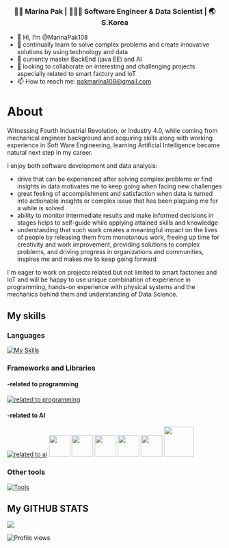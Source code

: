 
<div align="center">
<h3> 👩🏻 Marina Pak | 👩🏻‍💻 Software Engineer & Data Scientist | 🌏 S.Korea </h3> 
</div>

- 👋 Hi, I’m @MarinaPak108
- 👀 continually learn to solve complex problems and create innovative solutions by using technology and data
- 🌱 currently master BackEnd (java EE) and AI
- 💞️ looking to collaborate on interesting and challenging projects aspecially related to smart factory and IoT
- 📫 How to reach me:  pakmarina108@gmail.com

# About 

Witnessing Fourth Industrial Revolution, or Industry 4.0, while coming from mechanical engineer background and acquiring skills along with working experience in Soft Ware Engineering, learning Artificial Intelligence became natural next step in my career.

I enjoy both software development and data analysis:
-	drive that can be experienced after solving complex problems or find insights in data motivates me to keep going when facing new challenges
-	great feeling of accomplishment and satisfaction when data is turned into actionable insights or complex issue that has been plaguing me for a while is solved 
-	ability to monitor intermediate results and make informed decisions in stages helps to self-guide while applying attained skills and knowledge
-	understanding that such work creates a meaningful impact on the lives of people by releasing them from monotonous work, freeing up time for creativity and work improvement, providing solutions to complex problems, and driving progress in organizations and communities, inspires me and makes me to keep going forward

I`m eager to work on projects related but not limited to smart factories and IoT and will be happy to use unique combination of experience in programming, hands-on experience with physical systems and the mechanics behind them and understanding of Data Science.

## My skills

### Languages

[![My Skills](https://skillicons.dev/icons?i=java,py,cs,javascript,flutter,&theme=light)](https://skillicons.dev)

### Frameworks and Libraries

#### -related to programming

[![related to programming](https://skillicons.dev/icons?i=spring,hibernate,dotnet,html,css&theme=light)](https://skillicons.dev)
      
#### -related to AI

[![related to ai](https://skillicons.dev/icons?i=tensorflow&theme=light)](https://skillicons.dev)
<img width="50px" src="https://numpy.org/images/logo.svg"/> 
<img width="50px" src="https://pandas.pydata.org/static/img/pandas_mark.svg"/> 
<img width="50px" src="https://upload.wikimedia.org/wikipedia/commons/thumb/0/01/Created_with_Matplotlib-logo.svg/128px-Created_with_Matplotlib-logo.svg.png?20150219130408"/>
<img width="50px" src="https://seaborn.pydata.org/_images/logo-mark-lightbg.svg"/>
<img width="50px" src="https://feature-engine.trainindata.com/en/latest/_images/FeatureEngine.png"/>
<img width="70px" src="https://logos-download.com/wp-content/uploads/2021/01/Scikit_Learn_Logo-700x378.png"/>

### Other tools

[![Tools](https://skillicons.dev/icons?i=docker,visualstudio,vscode,idea,mysql&theme=light)](https://skillicons.dev)


## My GITHUB STATS

<img src="https://github-readme-stats.vercel.app/api/top-langs/?username=MarinaPak108&layout=compact&theme=light" />

![Profile views](https://gpvc.arturio.dev/MarinaPak108)

</p>
<!---
MarinaPak108/MarinaPak108 is a ✨ special ✨ repository because its `README.md` (this file) appears on your GitHub profile.
You can click the Preview link to take a look at your changes.
--->
